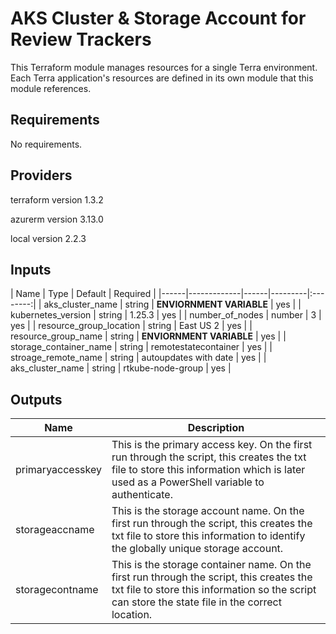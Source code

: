 # AKS Cluster & Storage Account for Review Trackers
This Terraform module manages resources for a single Terra environment.
Each Terra application's resources are defined in its own module that this module references.

## Requirements

No requirements.

## Providers

terraform version 1.3.2

azurerm version 3.13.0

local version 2.2.3

## Inputs

| Name | Type | Default | Required |
|------|-------------|------|---------|:--------:|
| aks_cluster_name | string | **ENVIORNMENT VARIABLE** | yes |
| kubernetes_version | string | 1.25.3 | yes | 
| number_of_nodes | number | 3 | yes | 
| resource_group_location | string | East US 2 | yes |
| resource_group_name | string | **ENVIORNMENT VARIABLE** | yes | 
| storage_container_name | string | remotestatecontainer | yes | 
| stroage_remote_name | string | autoupdates with date  | yes | 
| aks_cluster_name | string | rtkube-node-group  | yes | 

## Outputs 

| Name | Description |
|------|-------------|
| primaryaccesskey | This is the primary access key. On the first run through the script, this creates the txt file to store this information which is later used as a PowerShell variable to authenticate. | 
| storageaccname | This is the storage account name. On the first run through the script, this creates the txt file to store this information to identify the globally unique storage account. |
| storagecontname | This is the storage container name. On the first run through the script, this creates the txt file to store this information so the script can store the state file in the correct location. |
